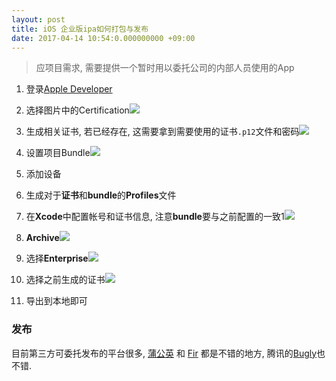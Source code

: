 ```yaml
---
layout: post
title: iOS 企业版ipa如何打包与发布
date: 2017-04-14 10:54:0.000000000 +09:00
---
```


> 应项目需求, 需要提供一个暂时用以委托公司的内部人员使用的App

1. 登录[Apple Developer](https://developer.apple.com/)
2. 选择图片中的Certification![](https://github.com/ZX-ZhouXiao/MarkDown-Photos/blob/master/14921367946563/14921371188324.jpg?raw=true)
3. 生成相关证书, 若已经存在, 这需要拿到需要使用的证书`.p12`文件和密码![](https://github.com/ZX-ZhouXiao/MarkDown-Photos/blob/master/14921367946563/14921373314373.jpg?raw=true)
4. 设置项目Bundle![](https://github.com/ZX-ZhouXiao/MarkDown-Photos/blob/master/14921367946563/14921374234978.jpg?raw=true)
5. 添加设备
6. 生成对于**证书**和**bundle**的**Profiles**文件
7. 在**Xcode**中配置帐号和证书信息, 注意**bundle**要与之前配置的一致1![](https://github.com/ZX-ZhouXiao/MarkDown-Photos/blob/master/14921367946563/14921377028297.jpg?raw=true)

8. **Archive**![](https://github.com/ZX-ZhouXiao/MarkDown-Photos/blob/master/14921367946563/14921377992005.jpg?raw=true)
9. 选择**Enterprise**![](https://github.com/ZX-ZhouXiao/MarkDown-Photos/blob/master/14921367946563/14921381029091.jpg?raw=true)
10. 选择之前生成的证书![](https://github.com/ZX-ZhouXiao/MarkDown-Photos/blob/master/14921367946563/14921381668402.jpg?raw=true)
11. 导出到本地即可

### 发布

目前第三方可委托发布的平台很多, [蒲公英](https://www.pgyer.com/) 和 [Fir](https://fir.im/) 都是不错的地方, 腾讯的[Bugly](https://bugly.qq.com/v2/index)也不错.


